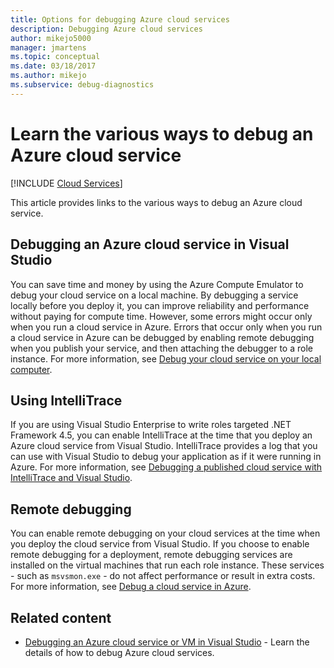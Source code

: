 ```yaml
---
title: Options for debugging Azure cloud services
description: Debugging Azure cloud services
author: mikejo5000
manager: jmartens
ms.topic: conceptual
ms.date: 03/18/2017
ms.author: mikejo
ms.subservice: debug-diagnostics
---
```

# Learn the various ways to debug an Azure cloud service

 [!INCLUDE [Cloud Services](./includes/cloud-services-legacy.md)]

This article provides links to the various ways to debug an Azure cloud service.

## Debugging an Azure cloud service in Visual Studio
You can save time and money by using the Azure Compute Emulator to debug your cloud service on a local machine. By debugging a service locally before you deploy it, you can improve reliability and performance without paying for compute time. However, some errors might occur only when you run a cloud service in Azure. Errors that occur only when you run a cloud service in Azure can be debugged by enabling remote debugging when you publish your service, and then attaching the debugger to a role instance. For more information, see [Debug your cloud service on your local computer](vs-azure-tools-debug-cloud-services-virtual-machines.md#debug-your-cloud-service-on-your-local-computer).

## Using IntelliTrace
If you are using Visual Studio Enterprise to write roles targeted .NET Framework 4.5, you can enable IntelliTrace at the time that you deploy an Azure cloud service from Visual Studio. IntelliTrace provides a log that you can use with Visual Studio to debug your application as if it were running in Azure. For more information, see [Debugging a published cloud service with IntelliTrace and Visual Studio](vs-azure-tools-intellitrace-debug-published-cloud-services.md).

## Remote debugging
You can enable remote debugging on your cloud services at the time when you deploy the cloud service from Visual Studio. If you choose to enable remote debugging for a deployment, remote debugging services are installed on the virtual machines that run each role instance. These services - such as `msvsmon.exe` - do not affect performance or result in extra costs. For more information, see [Debug a cloud service in Azure](vs-azure-tools-debug-cloud-services-virtual-machines.md#debug-a-cloud-service-in-azure).

## Related content
- [Debugging an Azure cloud service or VM in Visual Studio](./vs-azure-tools-debug-cloud-services-virtual-machines.md) - Learn the details of how to debug Azure cloud services.
